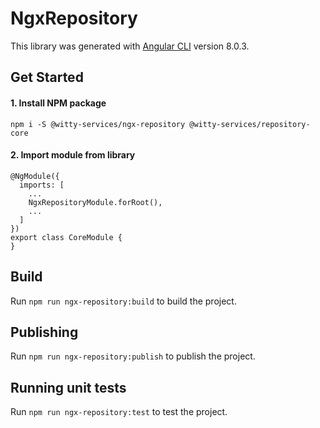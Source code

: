 # NgxRepository

This library was generated with [Angular CLI](https://github.com/angular/angular-cli) version 8.0.3.

## Get Started

#### 1. Install NPM package

`npm i -S @witty-services/ngx-repository @witty-services/repository-core`

#### 2. Import module from library

```
@NgModule({
  imports: [
    ...
    NgxRepositoryModule.forRoot(),
    ...
  ]
})
export class CoreModule {
}
```

## Build

Run `npm run ngx-repository:build` to build the project.

## Publishing

Run `npm run ngx-repository:publish` to publish the project.

## Running unit tests

Run `npm run ngx-repository:test` to test the project.
